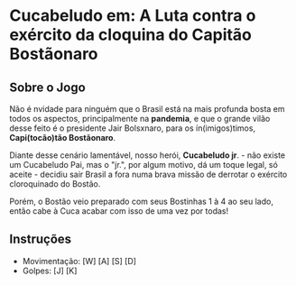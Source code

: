 # Cucabeludo em: A Luta contra o exército da cloquina do Capitão Bostãonaro

## Sobre o Jogo

Não é nvidade para ninguém que o Brasil está na mais profunda bosta em todos os aspectos, principalmente na **pandemia**, e que o grande vilão desse feito é o presidente Jair Bolsxnaro, para os ín(imigos)timos, **Capi(tocão)tão Bostãonaro**.

Diante desse cenário lamentável, nosso herói, **Cucabeludo jr**. - não existe um Cucabeludo Pai, mas o "jr.", por algum motivo, dá um toque legal, só aceite - decidiu sair Brasil a fora numa brava missão de derrotar o exército cloroquinado do Bostão. 

Porém, o Bostão veio  preparado com seus Bostinhas 1 à 4 ao seu lado, então cabe à Cuca acabar com isso de uma vez por todas!     

## Instruções

- Movimentação: [W] [A] [S] [D]
- Golpes: [J] [K]

